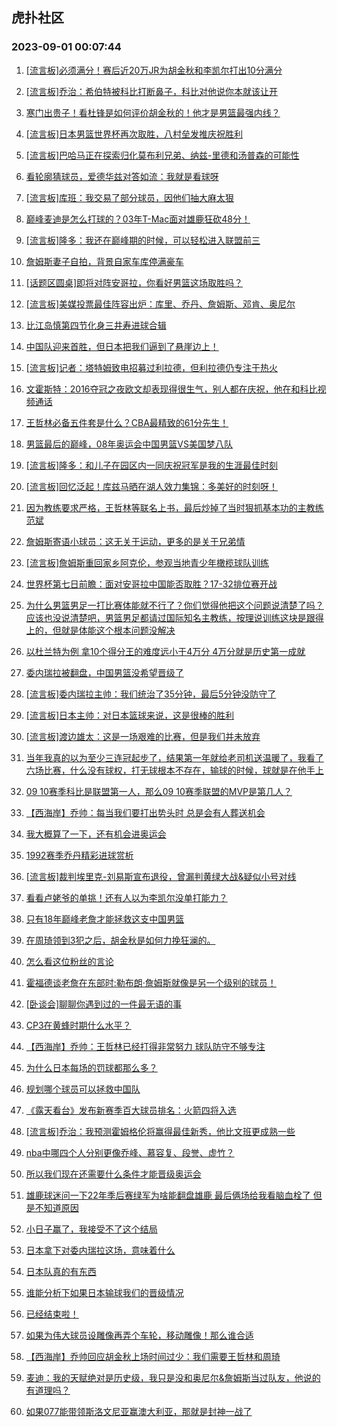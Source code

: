 ## 虎扑社区 
### 2023-09-01 00:07:44

1. [[流言板]必须满分！赛后近20万JR为胡金秋和李凯尔打出10分满分](https://bbs.hupu.com/61925506.html)

2. [[流言板]乔治：希伯特被科比打断鼻子，科比对他说你本就该让开](https://bbs.hupu.com/61922818.html)

3. [寒门出贵子！看杜锋是如何评价胡金秋的！他才是男篮最强内线？](https://bbs.hupu.com/61925327.html)

4. [[流言板]日本男篮世界杯再次取胜，八村垒发推庆祝胜利](https://bbs.hupu.com/61928103.html)

5. [[流言板]巴哈马正在探索归化莫布利兄弟、纳兹-里德和汤普森的可能性](https://bbs.hupu.com/61921540.html)

6. [看轮廓猜球员，爱德华兹对答如流：我就是看球呀](https://bbs.hupu.com/61923690.html)

7. [[流言板]库班：我交易了部分球员，因他们抽大麻太狠](https://bbs.hupu.com/61920104.html)

8. [巅峰麦迪是怎么打球的？03年T-Mac面对雄鹿狂砍48分！](https://bbs.hupu.com/61921241.html)

9. [[流言板]隆多：我还在巅峰期的时候，可以轻松进入联盟前三](https://bbs.hupu.com/61925917.html)

10. [詹姆斯妻子自拍，背景自家车库停满豪车](https://bbs.hupu.com/61925467.html)

11. [[话题区圆桌]即将对阵安哥拉，你看好男篮这场取胜吗？](https://bbs.hupu.com/61919425.html)

12. [[流言板]美媒投票最佳阵容出炉：库里、乔丹、詹姆斯、邓肯、奥尼尔](https://bbs.hupu.com/61918762.html)

13. [比江岛慎第四节化身三井寿进球合辑](https://bbs.hupu.com/61928735.html)

14. [中国队迎来首胜，但日本把我们逼到了悬崖边上！](https://bbs.hupu.com/61928129.html)

15. [[流言板]记者：塔特姆致电招募过利拉德，但利拉德仍专注于热火](https://bbs.hupu.com/61929541.html)

16. [文霍斯特：2016夺冠之夜欧文却表现得很生气，别人都在庆祝，他在和科比视频通话](https://bbs.hupu.com/61918987.html)

17. [王哲林必备五件套是什么？CBA最精致的61分先生！](https://bbs.hupu.com/61925328.html)

18. [男篮最后的巅峰，08年奥运会中国男篮VS美国梦八队](https://bbs.hupu.com/61920529.html)

19. [[流言板]隆多：和儿子在园区内一同庆祝冠军是我的生涯最佳时刻](https://bbs.hupu.com/61929382.html)

20. [[流言板]回忆泛起！库兹马晒在湖人效力集锦：多美好的时刻呀！](https://bbs.hupu.com/61917841.html)

21. [因为教练要求严格，王哲林等联名上书，最后炒掉了当时狠抓基本功的主教练范斌](https://bbs.hupu.com/61919692.html)

22. [詹姆斯寄语小球员：这无关于运动，更多的是关于兄弟情](https://bbs.hupu.com/61927862.html)

23. [[流言板]詹姆斯重回家乡阿克伦，参观当地青少年橄榄球队训练](https://bbs.hupu.com/61926959.html)

24. [世界杯第七日前瞻：面对安哥拉中国能否取胜？17-32排位赛开战](https://bbs.hupu.com/61917106.html)

25. [为什么男篮男足一打比赛体能就不行了？你们觉得他把这个问题说清楚了吗？应该也没说清楚吧，男篮男足都请过国际知名主教练，按理说训练这块是跟得上的，但就是体能这个根本问题没解决](https://bbs.hupu.com/61917232.html)

26. [以杜兰特为例 拿10个得分王的难度远小于4万分 4万分就是历史第一成就](https://bbs.hupu.com/61927773.html)

27. [委内瑞拉被翻盘，中国男篮没希望晋级了](https://bbs.hupu.com/61927179.html)

28. [[流言板]委内瑞拉主帅：我们统治了35分钟，最后5分钟没防守了](https://bbs.hupu.com/61929194.html)

29. [[流言板]日本主帅：对日本篮球来说，这是很棒的胜利](https://bbs.hupu.com/61929158.html)

30. [[流言板]渡边雄太：这是一场艰难的比赛，但是我们并未放弃](https://bbs.hupu.com/61928984.html)

31. [当年我真的以为至少三连冠起步了，结果第一年就给老司机送温暖了，我看了六场比赛，什么没有球权，打无球根本不存在，输球的时候，球就是在他手上](https://bbs.hupu.com/61928486.html)

32. [09 10赛季科比是联盟第一人，那么09 10赛季联盟的MVP是第几人？](https://bbs.hupu.com/61928556.html)

33. [【西海岸】乔帅：每当我们要打出势头时 总是会有人葬送机会](https://bbs.hupu.com/61919344.html)

34. [我大概算了一下，还有机会进奥运会](https://bbs.hupu.com/61928006.html)

35. [1992赛季乔丹精彩进球赏析](https://bbs.hupu.com/61927959.html)

36. [[流言板]裁判埃里克-刘易斯宣布退役，曾漏判黄绿大战&疑似小号对线](https://bbs.hupu.com/61916338.html)

37. [看看卢姥爷的单挑！还有人以为李凯尔没单打能力？](https://bbs.hupu.com/61929221.html)

38. [只有18年巅峰老詹才能拯救这支中国男篮](https://bbs.hupu.com/61927611.html)

39. [在周琦领到3犯之后，胡金秋是如何力挽狂澜的。](https://bbs.hupu.com/61928427.html)

40. [怎么看这位粉丝的言论](https://bbs.hupu.com/61928136.html)

41. [霍福德谈老詹在东部时:勒布朗·詹姆斯就像是另一个级别的球员！](https://bbs.hupu.com/61928343.html)

42. [[卧谈会]聊聊你遇到过的一件最无语的事](https://bbs.hupu.com/61928932.html)

43. [CP3在黄蜂时期什么水平？](https://bbs.hupu.com/61928540.html)

44. [【西海岸】乔帅：王哲林已经打得非常努力 球队防守不够专注](https://bbs.hupu.com/61919273.html)

45. [为什么日本每场的罚球都那么多？](https://bbs.hupu.com/61927541.html)

46. [规划哪个球员可以拯救中国队](https://bbs.hupu.com/61928105.html)

47. [《露天看台》发布新赛季百大球员排名：火箭四将入选](https://bbs.hupu.com/61928313.html)

48. [[流言板]乔治：我预测霍姆格伦将赢得最佳新秀，他比文班更成熟一些](https://bbs.hupu.com/61923072.html)

49. [nba中哪四个人分别更像乔峰、慕容复、段誉、虚竹？](https://bbs.hupu.com/61928011.html)

50. [所以我们现在还需要什么条件才能晋级奥运会](https://bbs.hupu.com/61924925.html)

51. [雄鹿球迷问一下22年季后赛绿军为啥能翻盘雄鹿 最后俩场给我看脑血栓了 但是不知道原因](https://bbs.hupu.com/61928832.html)

52. [小日子赢了，我接受不了这个结局](https://bbs.hupu.com/61928010.html)

53. [日本拿下对委内瑞拉这场，意味着什么](https://bbs.hupu.com/61927349.html)

54. [日本队真的有东西](https://bbs.hupu.com/61927713.html)

55. [谁能分析下如果日本输球我们的晋级情况](https://bbs.hupu.com/61927876.html)

56. [已经结束啦！](https://bbs.hupu.com/61927399.html)

57. [如果为伟大球员设雕像再弄个车轮，移动雕像！那么谁合适](https://bbs.hupu.com/61928360.html)

58. [【西海岸】乔帅回应胡金秋上场时间过少：我们需要王哲林和周琦](https://bbs.hupu.com/61919409.html)

59. [麦迪：我的天赋绝对是历史级，我只是没和奥尼尔&詹姆斯当过队友，他说的有道理吗？](https://bbs.hupu.com/61928214.html)

60. [如果077能带领斯洛文尼亚赢澳大利亚，那就是封神一战了](https://bbs.hupu.com/61928609.html)


